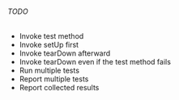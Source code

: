 ###### TODO 
- Invoke test method
- Invoke setUp first
- Invoke tearDown afterward
- Invoke tearDown even if the test method fails
- Run multiple tests
- Report multiple tests
- Report collected results

